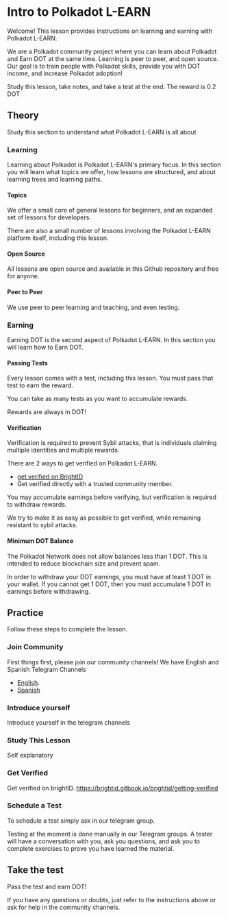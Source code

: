 # Intro to Polkadot L-EARN

Welcome! This lesson provides instructions on learning and earning with Polkadot L-EARN.

We are a Polkadot community project where you can learn about Polkadot and Earn DOT at the same time. Learning is peer to peer, and open source. Our goal is to train people with Polkadot skills, provide you with DOT income, and increase Polkadot adoption!

Study this lesson, take notes, and take a test at the end. The reward is 0.2 DOT

## Theory
Study this section to understand what Polkadot L-EARN is all about

### Learning
Learning about Polkadot is Polkadot L-EARN's primary focus. In this section you will learn what topics we offer, how lessons are structured, and about learning trees and learning paths.

#### Topics

We offer a small core of general lessons for beginners, and an expanded set of lessons for developers.

There are also a small number of lessons involving the Polkadot L-EARN platform itself, including this lesson.

#### Open Source
All lessons are open source and available in this Github repository and free for anyone.

#### Peer to Peer
We use peer to peer learning and teaching, and even testing.

### Earning
Earning DOT is the second aspect of Polkadot L-EARN. In this section you will learn how to Earn DOT.

#### Passing Tests
Every lesson comes with a test, including this lesson. You must pass that test to earn the reward.

You can take as many tests as you want to accumulate rewards.  

Rewards are always in DOT!

#### Verification
Verification is required to prevent Sybil attacks, that is individuals claiming multiple identities and multiple rewards.  

There are 2 ways to get verified on Polkadot L-EARN.
 - [get verified on BrightID](https://brightid.gitbook.io/brightid/getting-verified)
 - Get verified directly with a trusted community member.

You may accumulate earnings before verifying, but verification is required to withdraw rewards.

We try to make it as easy as possible to get verified, while remaining resistant to sybil attacks.

#### Minimum DOT Balance
The Polkadot Network does not allow balances less than 1 DOT. This is intended to reduce blockchain size and prevent spam.

In order to withdraw your DOT earnings, you must have at least 1 DOT in your wallet. If you cannot get 1 DOT, then you must accumulate 1 DOT in earnings before withdrawing.

## Practice
Follow these steps to complete the lesson.

### Join Community
First things first, please join our community channels! We have English and Spanish Telegram Channels

* [English](https://t.me/polkadotlearn).
* [Spanish](https://t.me/PolkadotAprendeAGanar)

### Introduce yourself
Introduce yourself in the telegram channels

### Study This Lesson
Self explanatory

### Get Verified
Get verified on brightID. https://brightid.gitbook.io/brightid/getting-verified

### Schedule a Test
To schedule a test simply ask in our telegram group.

Testing at the moment is done manually in our Telegram groups. A tester will have a conversation with you, ask you questions, and ask you to complete exercises to prove you have learned the material.

## Take the test
Pass the test and earn DOT!

If you have any questions or doubts, just refer to the instructions above or ask for help in the community channels.

